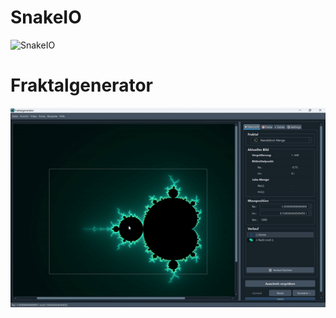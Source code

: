# SnakeIO

![SnakeIO](https://github.com/M4RKUS28/M4RKUS28/blob/main/snakio.gif)

# Fraktalgenerator

![SnakeIO](https://github.com/M4RKUS28/M4RKUS28/blob/main/fraktalgen.gif)
